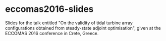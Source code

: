 # eccomas2016-slides
Slides for the talk entitled "On the validity of tidal turbine array configurations obtained from steady-state adjoint optimisation", given at the ECCOMAS 2016 conference in Crete, Greece.
